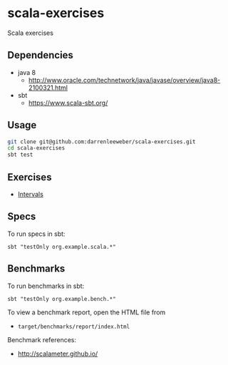 # scala-exercises

Scala exercises

## Dependencies

- java 8
  - http://www.oracle.com/technetwork/java/javase/overview/java8-2100321.html
- sbt
  - https://www.scala-sbt.org/

## Usage

```bash
git clone git@github.com:darrenleeweber/scala-exercises.git
cd scala-exercises
sbt test
```

## Exercises

- [Intervals](docs/intervals.md)

## Specs

To run specs in sbt:

```
sbt "testOnly org.example.scala.*"
```

## Benchmarks

To run benchmarks in sbt:

```
sbt "testOnly org.example.bench.*"
```

To view a benchmark report, open the HTML file from
- `target/benchmarks/report/index.html`

Benchmark references:
- http://scalameter.github.io/
